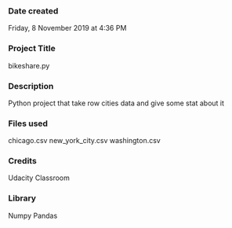 ### Date created
Friday, 8 November 2019 at 4:36 PM

### Project Title
bikeshare.py

### Description
Python project that take row cities data and give some stat about it 

### Files used
chicago.csv
new_york_city.csv
washington.csv

### Credits
Udacity Classroom

### Library
Numpy
Pandas



